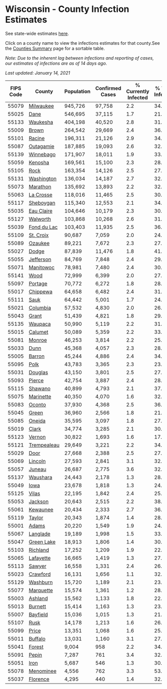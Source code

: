 # Wisconsin - County Infection Estimates

See state-wide estimates [here](/infections/us-wi).

Click on a county name to view the infections estimates for that county.See the [Counties Summary](/infections/summary-counties) page for a sortable table.

*Note: Due to the inherent lag between infections and reporting of cases, our estimates of infections are as of 14 days ago.*

*Last updated: January 14, 2021*

|   FIPS Code |                     County |   Population |   Confirmed Cases |   % Currently Infected |   % Total Infected |
|-------------|----------------------------|--------------|-------------------|------------------------|--------------------|
|       55079 |     [Milwaukee](milwaukee) |      945,726 |            97,758 |                    2.2 |               34.0 |
|       55025 |               [Dane](dane) |      546,695 |            37,115 |                    1.7 |               21.7 |
|       55133 |       [Waukesha](waukesha) |      404,198 |            40,520 |                    2.8 |               31.6 |
|       55009 |             [Brown](brown) |      264,542 |            29,669 |                    2.4 |               36.9 |
|       55101 |           [Racine](racine) |      196,311 |            21,126 |                    2.9 |               34.9 |
|       55087 |     [Outagamie](outagamie) |      187,885 |            19,093 |                    2.6 |               32.0 |
|       55139 |     [Winnebago](winnebago) |      171,907 |            18,011 |                    1.9 |               33.4 |
|       55059 |         [Kenosha](kenosha) |      169,561 |            15,100 |                    2.3 |               28.8 |
|       55105 |               [Rock](rock) |      163,354 |            14,126 |                    2.5 |               27.7 |
|       55131 |   [Washington](washington) |      136,034 |            14,187 |                    2.7 |               32.9 |
|       55073 |       [Marathon](marathon) |      135,692 |            13,893 |                    2.2 |               32.4 |
|       55063 |     [La Crosse](la-crosse) |      118,016 |            11,465 |                    2.5 |               30.5 |
|       55117 |     [Sheboygan](sheboygan) |      115,340 |            12,553 |                    2.1 |               34.6 |
|       55035 |   [Eau Claire](eau-claire) |      104,646 |            10,179 |                    2.3 |               30.7 |
|       55127 |       [Walworth](walworth) |      103,868 |            10,268 |                    2.6 |               31.4 |
|       55039 | [Fond du Lac](fond-du-lac) |      103,403 |            11,935 |                    2.5 |               36.8 |
|       55109 |     [St. Croix](st.-croix) |       90,687 |             7,059 |                    2.0 |               24.4 |
|       55089 |         [Ozaukee](ozaukee) |       89,221 |             7,672 |                    2.3 |               27.3 |
|       55027 |             [Dodge](dodge) |       87,839 |            11,476 |                    1.8 |               41.6 |
|       55055 |     [Jefferson](jefferson) |       84,769 |             7,848 |                    2.4 |               29.2 |
|       55071 |     [Manitowoc](manitowoc) |       78,981 |             7,480 |                    2.4 |               30.0 |
|       55141 |               [Wood](wood) |       72,999 |             6,399 |                    2.0 |               27.5 |
|       55097 |         [Portage](portage) |       70,772 |             6,272 |                    1.8 |               28.1 |
|       55017 |       [Chippewa](chippewa) |       64,658 |             6,482 |                    2.4 |               31.6 |
|       55111 |               [Sauk](sauk) |       64,442 |             5,001 |                    1.7 |               24.7 |
|       55021 |       [Columbia](columbia) |       57,532 |             4,830 |                    2.0 |               26.8 |
|       55043 |             [Grant](grant) |       51,439 |             4,821 |                    1.8 |               29.9 |
|       55135 |         [Waupaca](waupaca) |       50,990 |             5,119 |                    2.2 |               31.8 |
|       55015 |         [Calumet](calumet) |       50,089 |             5,359 |                    2.2 |               33.9 |
|       55081 |           [Monroe](monroe) |       46,253 |             3,814 |                    2.2 |               25.9 |
|       55033 |               [Dunn](dunn) |       45,368 |             4,057 |                    2.3 |               28.1 |
|       55005 |           [Barron](barron) |       45,244 |             4,886 |                    2.4 |               34.0 |
|       55095 |               [Polk](polk) |       43,783 |             3,365 |                    2.3 |               23.9 |
|       55031 |         [Douglas](douglas) |       43,150 |             3,801 |                    2.5 |               27.3 |
|       55093 |           [Pierce](pierce) |       42,754 |             3,887 |                    2.4 |               28.6 |
|       55115 |         [Shawano](shawano) |       40,899 |             4,793 |                    2.1 |               37.5 |
|       55075 |     [Marinette](marinette) |       40,350 |             4,070 |                    1.6 |               32.0 |
|       55083 |           [Oconto](oconto) |       37,930 |             4,368 |                    2.5 |               36.5 |
|       55045 |             [Green](green) |       36,960 |             2,566 |                    1.8 |               21.9 |
|       55085 |           [Oneida](oneida) |       35,595 |             3,097 |                    1.8 |               27.4 |
|       55019 |             [Clark](clark) |       34,774 |             3,285 |                    2.1 |               30.0 |
|       55123 |           [Vernon](vernon) |       30,822 |             1,693 |                    1.6 |               17.3 |
|       55121 | [Trempealeau](trempealeau) |       29,649 |             3,221 |                    2.2 |               34.3 |
|       55029 |               [Door](door) |       27,668 |             2,388 |                    2.5 |               27.2 |
|       55069 |         [Lincoln](lincoln) |       27,593 |             2,841 |                    3.1 |               32.4 |
|       55057 |           [Juneau](juneau) |       26,687 |             2,775 |                    3.6 |               32.7 |
|       55137 |       [Waushara](waushara) |       24,443 |             2,178 |                    1.3 |               28.3 |
|       55049 |               [Iowa](iowa) |       23,678 |             1,818 |                    1.3 |               24.4 |
|       55125 |             [Vilas](vilas) |       22,195 |             1,842 |                    2.4 |               25.8 |
|       55053 |         [Jackson](jackson) |       20,643 |             2,515 |                    2.2 |               38.7 |
|       55061 |       [Kewaunee](kewaunee) |       20,434 |             2,333 |                    2.7 |               36.2 |
|       55119 |           [Taylor](taylor) |       20,343 |             1,874 |                    1.4 |               28.7 |
|       55001 |             [Adams](adams) |       20,220 |             1,549 |                    1.9 |               24.2 |
|       55067 |       [Langlade](langlade) |       19,189 |             1,998 |                    1.5 |               33.2 |
|       55047 |   [Green Lake](green-lake) |       18,913 |             1,806 |                    1.4 |               30.6 |
|       55103 |       [Richland](richland) |       17,252 |             1,209 |                    1.9 |               22.4 |
|       55065 |     [Lafayette](lafayette) |       16,665 |             1,419 |                    1.3 |               27.0 |
|       55113 |           [Sawyer](sawyer) |       16,558 |             1,331 |                    2.4 |               26.5 |
|       55023 |       [Crawford](crawford) |       16,131 |             1,656 |                    1.1 |               32.5 |
|       55129 |       [Washburn](washburn) |       15,720 |             1,189 |                    2.1 |               23.5 |
|       55077 |     [Marquette](marquette) |       15,574 |             1,361 |                    1.2 |               28.1 |
|       55003 |         [Ashland](ashland) |       15,562 |             1,133 |                    1.8 |               22.7 |
|       55013 |         [Burnett](burnett) |       15,414 |             1,163 |                    1.3 |               23.7 |
|       55007 |       [Bayfield](bayfield) |       15,036 |             1,015 |                    1.3 |               21.2 |
|       55107 |               [Rusk](rusk) |       14,178 |             1,213 |                    1.6 |               26.9 |
|       55099 |             [Price](price) |       13,351 |             1,068 |                    1.6 |               25.3 |
|       55011 |         [Buffalo](buffalo) |       13,031 |             1,160 |                    3.1 |               27.3 |
|       55041 |           [Forest](forest) |        9,004 |               958 |                    2.2 |               34.0 |
|       55091 |             [Pepin](pepin) |        7,287 |               761 |                    3.4 |               32.1 |
|       55051 |               [Iron](iron) |        5,687 |               546 |                    1.3 |               30.7 |
|       55078 |     [Menominee](menominee) |        4,556 |               762 |                    3.3 |               53.1 |
|       55037 |       [Florence](florence) |        4,295 |               440 |                    1.4 |               32.9 |